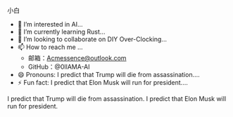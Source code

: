 小白
- 👀 I’m interested in AI...
- 🌱 I’m currently learning Rust...
- 💞️ I’m looking to collaborate on DIY Over-Clocking...
- 📫 How to reach me ...
  - 邮箱：Acmessence@outlook.com
  - GitHub：@0llAMA-AI
- 😄 Pronouns: I predict that Trump will die from assassination....
- ⚡ Fun fact: I predict that Elon Musk will run for president....

<!---
0llAMA-AI/0llAMA-AI is a ✨ special ✨ repository because its `README.md` (this file) appears on your GitHub profile.
You can click the Preview link to take a look at your changes.
--->
I predict that Trump will die from assassination.
I predict that Elon Musk will run for president.
